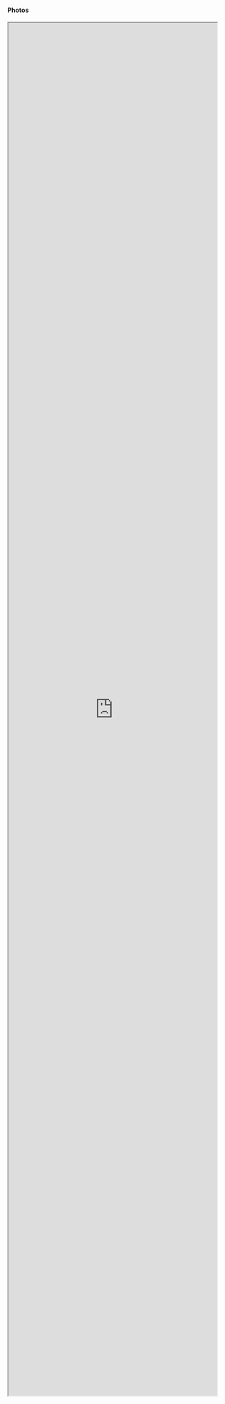 #### Photos

<iframe src="https://www.icloud.com/sharedalbum/#B1r5Uzl7VR4OTLX" width="93%" height="79%"></iframe>